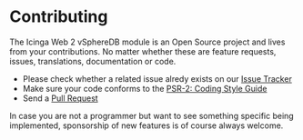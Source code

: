 Contributing
============

The Icinga Web 2 vSphereDB module is an Open Source project and lives from your contributions.
No matter whether these are feature requests, issues, translations, documentation or
code.

* Please check whether a related issue alredy exists on our [Issue Tracker](https://github.com/Icinga/icingaweb2-module-vspheredb/issues)
* Make sure your code conforms to the [PSR-2: Coding Style Guide](http://www.php-fig.org/psr/psr-2/)
* Send a [Pull Request](https://github.com/Icinga/icingaweb2-module-vspheredb/pulls)

In case you are not a programmer but want to see something specific being
implemented, sponsorship of new features is of course always welcome.
